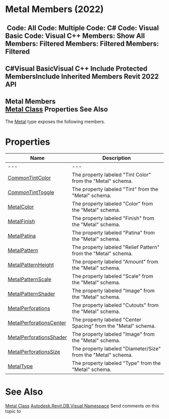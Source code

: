 # Metal Members (2022)

﻿
 Code: All Code: Multiple Code: C# Code: Visual Basic Code: Visual C++  Members: Show All Members: Filtered Members: Filtered Members: Filtered   
---  
C#Visual BasicVisual C++
Include Protected MembersInclude Inherited Members
Revit 2022 API  
---  
Metal Members  
[Metal Class](618a6255-d79c-e405-6804-994c56317dc4.md "Metal Class") Properties See Also  
---  
The [Metal](618a6255-d79c-e405-6804-994c56317dc4.md "Metal Class") type exposes the following members.
# Properties
| Name | Description |
| --- | --- |
| --- | --- | --- |
| [CommonTintColor](45717883-50cc-ef38-3fd0-d1d79db9a371.md "CommonTintColor Property") | The property labeled "Tint Color" from the "Metal" schema. |
| [CommonTintToggle](75c2437e-b583-0a0f-d79b-17116d581861.md "CommonTintToggle Property") | The property labeled "Tint" from the "Metal" schema. |
| [MetalColor](dfedb4b9-6ef7-0100-cff1-34e0761498a8.md "MetalColor Property") | The property labeled "Color" from the "Metal" schema. |
| [MetalFinish](3b4a64f9-b794-c7f8-4f20-b028d5cc0b9e.md "MetalFinish Property") | The property labeled "Finish" from the "Metal" schema. |
| [MetalPatina](223dfb48-73e5-696b-9f1d-e51ed8d11ce6.md "MetalPatina Property") | The property labeled "Patina" from the "Metal" schema. |
| [MetalPattern](25c4371c-6919-033b-05ea-afd04414f6bd.md "MetalPattern Property") | The property labeled "Relief Pattern" from the "Metal" schema. |
| [MetalPatternHeight](12a594ec-93fe-df53-c41a-6f0d907faf72.md "MetalPatternHeight Property") | The property labeled "Amount" from the "Metal" schema. |
| [MetalPatternScale](6da2e871-288f-cc21-fc05-7c232df01362.md "MetalPatternScale Property") | The property labeled "Scale" from the "Metal" schema. |
| [MetalPatternShader](f4a3a017-d2b5-2d23-6b11-772237b48eae.md "MetalPatternShader Property") | The property labeled "Image" from the "Metal" schema. |
| [MetalPerforations](0b60323b-6cd8-4fc3-a9c1-40c28ece965b.md "MetalPerforations Property") | The property labeled "Cutouts" from the "Metal" schema. |
| [MetalPerforationsCenter](590a66c3-7387-f7d9-c826-68e0f8a673dc.md "MetalPerforationsCenter Property") | The property labeled "Center Spacing" from the "Metal" schema. |
| [MetalPerforationsShader](397f8955-f8d8-feb3-3772-3615786f48a6.md "MetalPerforationsShader Property") | The property labeled "Image" from the "Metal" schema. |
| [MetalPerforationsSize](e5c1144a-ff2f-078e-c29c-db433a75fe56.md "MetalPerforationsSize Property") | The property labeled "Diameter/Size" from the "Metal" schema. |
| [MetalType](15d436a5-b6f5-01b4-96af-8d47b40356df.md "MetalType Property") | The property labeled "Type" from the "Metal" schema. |

# See Also
[Metal Class](618a6255-d79c-e405-6804-994c56317dc4.md "Metal Class")
[Autodesk.Revit.DB.Visual Namespace](f5a10581-6ac2-be19-0e32-f87d05bc8b83.md "Autodesk.Revit.DB.Visual Namespace")
Send comments on this topic to 